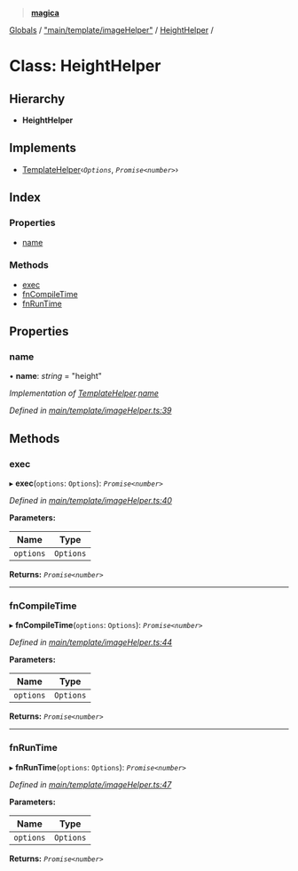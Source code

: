 > **[magica](../README.md)**

[Globals](../README.md) / ["main/template/imageHelper"](../modules/_main_template_imagehelper_.md) / [HeightHelper](_main_template_imagehelper_.heighthelper.md) /

# Class: HeightHelper

## Hierarchy

* **HeightHelper**

## Implements

* [TemplateHelper](../interfaces/_main_template_template_.templatehelper.md)‹*`Options`*, *`Promise<number>`*›

## Index

### Properties

* [name](_main_template_imagehelper_.heighthelper.md#name)

### Methods

* [exec](_main_template_imagehelper_.heighthelper.md#exec)
* [fnCompileTime](_main_template_imagehelper_.heighthelper.md#fncompiletime)
* [fnRunTime](_main_template_imagehelper_.heighthelper.md#fnruntime)

## Properties

###  name

• **name**: *string* = "height"

*Implementation of [TemplateHelper](../interfaces/_main_template_template_.templatehelper.md).[name](../interfaces/_main_template_template_.templatehelper.md#name)*

*Defined in [main/template/imageHelper.ts:39](https://github.com/cancerberoSgx/magica/blob/c182367/src/main/template/imageHelper.ts#L39)*

## Methods

###  exec

▸ **exec**(`options`: `Options`): *`Promise<number>`*

*Defined in [main/template/imageHelper.ts:40](https://github.com/cancerberoSgx/magica/blob/c182367/src/main/template/imageHelper.ts#L40)*

**Parameters:**

Name | Type |
------ | ------ |
`options` | `Options` |

**Returns:** *`Promise<number>`*

___

###  fnCompileTime

▸ **fnCompileTime**(`options`: `Options`): *`Promise<number>`*

*Defined in [main/template/imageHelper.ts:44](https://github.com/cancerberoSgx/magica/blob/c182367/src/main/template/imageHelper.ts#L44)*

**Parameters:**

Name | Type |
------ | ------ |
`options` | `Options` |

**Returns:** *`Promise<number>`*

___

###  fnRunTime

▸ **fnRunTime**(`options`: `Options`): *`Promise<number>`*

*Defined in [main/template/imageHelper.ts:47](https://github.com/cancerberoSgx/magica/blob/c182367/src/main/template/imageHelper.ts#L47)*

**Parameters:**

Name | Type |
------ | ------ |
`options` | `Options` |

**Returns:** *`Promise<number>`*